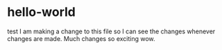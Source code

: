 # hello-world
test
I am making a change to this file so I can see the changes whenever changes are made. Much changes so exciting wow.
